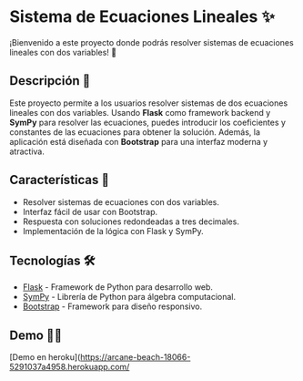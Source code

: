# Sistema de Ecuaciones Lineales ✨

¡Bienvenido a este proyecto donde podrás resolver sistemas de ecuaciones lineales con dos variables! 🚀

## Descripción 📜

Este proyecto permite a los usuarios resolver sistemas de dos ecuaciones lineales con dos variables. Usando **Flask** como framework backend y **SymPy** para resolver las ecuaciones, puedes introducir los coeficientes y constantes de las ecuaciones para obtener la solución. Además, la aplicación está diseñada con **Bootstrap** para una interfaz moderna y atractiva.

## Características 🌟

- Resolver sistemas de ecuaciones con dos variables.
- Interfaz fácil de usar con Bootstrap.
- Respuesta con soluciones redondeadas a tres decimales.
- Implementación de la lógica con Flask y SymPy.

## Tecnologías 🛠️

- [Flask](https://flask.palletsprojects.com/) - Framework de Python para desarrollo web.
- [SymPy](https://www.sympy.org/) - Librería de Python para álgebra computacional.
- [Bootstrap](https://getbootstrap.com/) - Framework para diseño responsivo.

## Demo 🏃‍♂️


[Demo en heroku](https://arcane-beach-18066-5291037a4958.herokuapp.com/
